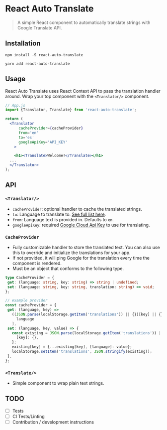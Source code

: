 # React Auto Translate
> A simple React component to automatically translate strings with Google Translate API.

## Installation
```
npm install -S react-auto-translate

yarn add react-auto-translate
```

## Usage
React Auto Translate uses React Context API to pass the translation handler around. Wrap your top component with the `<Translator/>` component.

```jsx
// App.js
import {Translator, Translate} from 'react-auto-translate';

return (
  <Translator
      cacheProvider={cacheProvider}
      from='en'
      to='es'
      googleApiKey='API_KEY'
    >

    <h1><Translate>Welcome!</Translate></h1>
  ...
  </Translator>
);
```

## API
### `<Translator/>` ###
  - `cacheProvider`: optional handler to cache the translated strings.
  - `to`: Language to translate to. [See full list here](https://cloud.google.com/translate/docs/languages).
  - `from`: Language text is provided in. Defaults to `en`.
  - `googleApiKey`: required [Google Cloud Api Key](https://cloud.google.com/docs/authentication/api-keys) to use for translating.

### `CacheProvider`
 - Fully customizable handler to store the translated text. You can also use this to override and initialize the translations for your app.
 - If not provided, it will ping Google for the translation every time the component is rendered.
 - Must be an object that conforms to the following type.
 ```ts
type CacheProvider = {
  get: (language: string, key: string) => string | undefined;
  set: (language: string, key: string, translation: string) => void;
};

// example provider
const cacheProvider = {
  get: (language, key) =>
    ((JSON.parse(localStorage.getItem('translations')) || {})[key] || {})[
      language
    ],
  set: (language, key, value) => {
    const existing = JSON.parse(localStorage.getItem('translations')) || {
      [key]: {},
    };
    existing[key] = {...existing[key], [language]: value};
    localStorage.setItem('translations', JSON.stringify(existing));
  },
};
```

### `<Translate/>`
- Simple component to wrap plain text strings.

## TODO
- [ ] Tests
- [ ] CI Tests/Linting
- [ ] Contribution / development instructions
